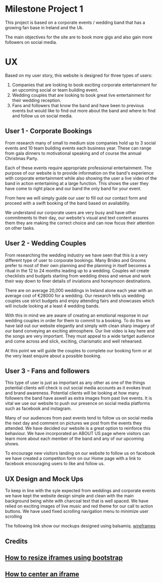 # Milestone Project 1

This project is based on a corporate events / wedding band that has a growing fan base in Ireland and the Uk. 

The main objectives for the site are to book more gigs and also gain more followers on social media. 

# UX

Based on my user story, this website is designed for three types of users:

1. Companies that are looking to book exciting corporate entertainment for an upcoming social or team building event.
1. Wedding couples that are looking to book great live entertainment for their wedding reception.
1. Fans and followers that know the band and have been to previous events but would like to find out more about the band and where to find and follow us on social media.

## User 1 - Corporate Bookings
From research many of small to medium size companies hold up to 3 social events and 10 team building events each business year. These can range from gala dinners to motivational speaking and of course the annual Christmas Party.

Each of these events require appropriate professional entertainment. The purpose of our website is to provide information on the band's experience with corporate entertainment while also showing the user a live video of the band in action entertaining at a large function. This shows the user they have come to right place and our band the only band for your event.

From here we will simply guide our user to fill out our contact form and proceed with a swift booking of the band based on availability. 

We understand our corporate users are very busy and have other commitments to their day, our website's visual and text content assures them they are making the correct choice and can now focus their attention on other tasks.

## User 2 - Wedding Couples
From researching the wedding industry we have seen that this is a very different type of user to corporate bookings. Many Brides and Grooms prefer to most of their own planning and the planning in itself becomes a ritual in the 12 to 24 months leading up to a wedding. Couples wil create checklists and budgets starting from wedding dress and venue and work their way down to finer details of inviations and honeymoon destinations.

There are on average 20,000 weddings in Ireland alone each year with an average cost of €28000 for a wedding. Our research tells us wedding couples use strict budgets and enjoy attending fairs and showcases which will include looking at a least 4 wedding bands.

With this in mind we are aware of creating an emotional response in our wedding couples in order for them to commit to a booking. To do this we have laid out our website elegantly and simply with clean sharp imagery of our band conveying an exciting atmosphere. Our live video is key here and the songs are very important. They must appeal to a wide tartget audience and come across and slick, exciting, charismatic and well rehearsed. 

At this point we will guide the couples to complete our booking form or at the very least enquire about a possible booking.

## User 3 - Fans and followers
This type of user is just as important as any other as one of the things potential clients will check is out social media accounts as it evokes trust and brand awareness. Potential clients will be looking at how many followers the band have aswell as extra images from past live events. It is vital we use our website to push our presence on social media platforms such as facebook and instagram.

Many of our audiences from past events tend to follow us on social media the next day and comment on pictures we post from the events they attended. We have decided our website is a great option to reinforce this behaviour. We have incorporated an ABOUT US page where visitors can learn more about each member of the band and any of our upcoming shows. 

To encourage new visitors landing on our website to follow us on facebook we have created a competiton form on our Home page with a link to facebook encouraging users to like and follow us.

## UX Design and Mock Ups
To keep in line with the syle expected from weddings and corporate events we have kept the website design simple and clean with the main background being white with charcoal text that is well spaced. 
We have relied on exciting images of live music and red theme for our call to action buttons. 
We have used fixed scrolling navigation menu to minimize user scrolling

The following link show our mockups designed using balsamiq. [wireframes](./assets/wireframes/mockups.pdf)

## Credits

## [How to resize iframes using bootstrap](https://blog.theodo.com/2018/01/responsive-iframes-css-trick/)

## [How to center an iframe](https://www.panayiotisgeorgiou.net/how-to-center-a-youtube-iframe-on-a-page/)
